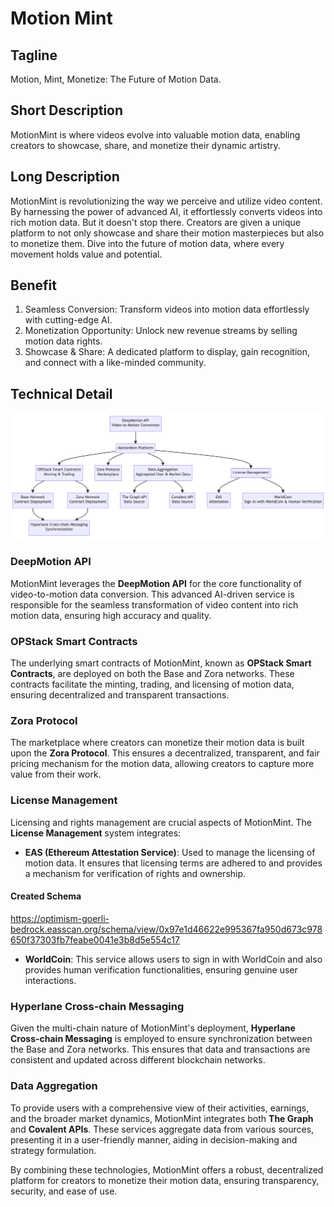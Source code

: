 # Motion Mint

## Tagline

Motion, Mint, Monetize: The Future of Motion Data.

## Short Description

MotionMint is where videos evolve into valuable motion data, enabling creators to showcase, share, and monetize their dynamic artistry.

## Long Description

MotionMint is revolutionizing the way we perceive and utilize video content. By harnessing the power of advanced AI, it effortlessly converts videos into rich motion data. But it doesn't stop there. Creators are given a unique platform to not only showcase and share their motion masterpieces but also to monetize them. Dive into the future of motion data, where every movement holds value and potential.

## Benefit

1. Seamless Conversion: Transform videos into motion data effortlessly with cutting-edge AI.
2. Monetization Opportunity: Unlock new revenue streams by selling motion data rights.
3. Showcase & Share: A dedicated platform to display, gain recognition, and connect with a like-minded community.

## Technical Detail

![diagram](./packages/app/public/diagram.png)

### DeepMotion API

MotionMint leverages the **DeepMotion API** for the core functionality of video-to-motion data conversion. This advanced AI-driven service is responsible for the seamless transformation of video content into rich motion data, ensuring high accuracy and quality.

### OPStack Smart Contracts

The underlying smart contracts of MotionMint, known as **OPStack Smart Contracts**, are deployed on both the Base and Zora networks. These contracts facilitate the minting, trading, and licensing of motion data, ensuring decentralized and transparent transactions.

### Zora Protocol

The marketplace where creators can monetize their motion data is built upon the **Zora Protocol**. This ensures a decentralized, transparent, and fair pricing mechanism for the motion data, allowing creators to capture more value from their work.

### License Management

Licensing and rights management are crucial aspects of MotionMint. The **License Management** system integrates:

- **EAS (Ethereum Attestation Service)**: Used to manage the licensing of motion data. It ensures that licensing terms are adhered to and provides a mechanism for verification of rights and ownership.

#### Created Schema

https://optimism-goerli-bedrock.easscan.org/schema/view/0x97e1d46622e995367fa950d673c978650f37303fb7feabe0041e3b8d5e554c17

- **WorldCoin**: This service allows users to sign in with WorldCoin and also provides human verification functionalities, ensuring genuine user interactions.

### Hyperlane Cross-chain Messaging

Given the multi-chain nature of MotionMint's deployment, **Hyperlane Cross-chain Messaging** is employed to ensure synchronization between the Base and Zora networks. This ensures that data and transactions are consistent and updated across different blockchain networks.

### Data Aggregation

To provide users with a comprehensive view of their activities, earnings, and the broader market dynamics, MotionMint integrates both **The Graph** and **Covalent APIs**. These services aggregate data from various sources, presenting it in a user-friendly manner, aiding in decision-making and strategy formulation.

By combining these technologies, MotionMint offers a robust, decentralized platform for creators to monetize their motion data, ensuring transparency, security, and ease of use.
